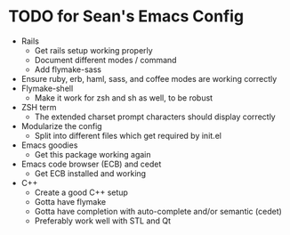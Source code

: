 TODO for Sean's Emacs Config
============================

* Rails
    * Get rails setup working properly
    * Document different modes / command
	* Add flymake-sass
* Ensure ruby, erb, haml, sass, and coffee modes are working correctly
* Flymake-shell
    * Make it work for zsh and sh as well, to be robust
* ZSH term
    * The extended charset prompt characters should display correctly
* Modularize the config
    * Split into different files which get required by init.el
* Emacs goodies
    * Get this package working again
* Emacs code browser (ECB) and cedet
    * Get ECB installed and working
* C++
    * Create a good C++ setup
    * Gotta have flymake
    * Gotta have completion with auto-complete and/or semantic (cedet)
    * Preferably work well with STL and Qt
